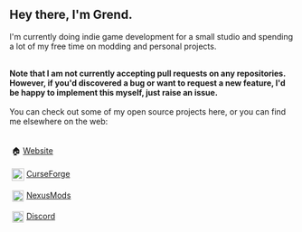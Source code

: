 ## Hey there, I'm Grend.

I'm currently doing indie game development for a small studio and spending a lot of my free time on modding and personal projects.<br/><br/>

<strong>Note that I am not currently accepting pull requests on any repositories. However, if you'd discovered a bug or want to request a new feature, I'd be happy to implement this myself, just raise an issue.</strong><br/><br/>
You can check out some of my open source projects here, or you can find me elsewhere on the web:
<br/><br/><br/>
&nbsp;🏠&nbsp;[Website](https://anthonyhilyard.com)<br/><br/>
&nbsp;<img src="https://anthonyhilyard.com/wp-content/uploads/2021/10/curseforgeicon.png" width="22" valign="middle">&nbsp;[CurseForge](https://www.curseforge.com/members/grend_g/projects)<br/><br/>
&nbsp;<img src="https://images.nexusmods.com/favicons/ReskinOrange/favicon-230x230.png" width="20" valign="middle" hspace="1">&nbsp;[NexusMods](https://www.nexusmods.com/users/96127653)<br/><br/>
&nbsp;<img src="https://anthonyhilyard.com/wp-content/uploads/2021/10/Discord-Logo-Color.png" width="20" valign="middle" hspace="1">&nbsp;[Discord](https://discord.gg/S5NQjbXPnb)<br/><br/>
